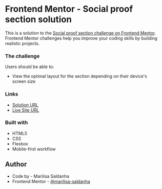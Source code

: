 # Frontend Mentor - Social proof section solution

This is a solution to the [Social proof section challenge on Frontend Mentor](https://www.frontendmentor.io/challenges/social-proof-section-6e0qTv_bA). Frontend Mentor challenges help you improve your coding skills by building realistic projects.

### The challenge

Users should be able to:

- View the optimal layout for the section depending on their device's screen size

### Links

- [Solution URL](https://www.frontendmentor.io/solutions/social-proof-section-using-html5-css-and-flexbox-z-QMFmWdrO)
- [Live Site URL](https://marilisa-saldanha.github.io/social-proof-section-master/)

### Built with

- HTML5
- CSS
- Flexbox
- Mobile-first workflow

## Author

- Code by - Marilisa Saldanha
- Frontend Mentor - [@marilisa-saldanha](https://www.frontendmentor.io/profile/marilisa-saldanha)
